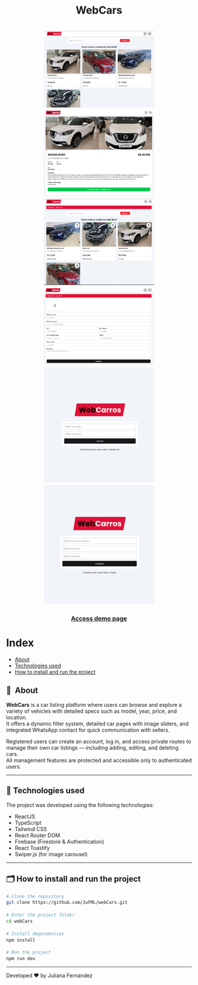 <h1 align="center">
    WebCars
</h1>

<h1 align="center">
  <img width="300" src="public/preview1.jpg" alt="WebCarros preview 1"/>
  <img width="300" src="public/preview2.jpg" alt="WebCarros preview 2"/>
  <img width="300" src="public/preview3.jpg" alt="WebCarros preview 3"/>
  <img width="300" src="public/preview4.jpg" alt="WebCarros preview 4"/>
  <img width="300" src="public/preview5.jpg" alt="WebCarros preview 5"/>
  <img width="300" src="public/preview6.jpg" alt="WebCarros preview 6"/>
</h1>

<h3 align="center">
  <a href="https://webcars-ju.netlify.app/" target="_blank">Access demo page</a>
</h3>

# Index

- [About](#-about)
- [Technologies used](#-technologies-used)
- [How to install and run the project](#-how-to-install-and-run-the-project)

## 🔖&nbsp; About

**WebCars** is a car listing platform where users can browse and explore a variety of vehicles with detailed specs such as model, year, price, and location.  
It offers a dynamic filter system, detailed car pages with image sliders, and integrated WhatsApp contact for quick communication with sellers.

Registered users can create an account, log in, and access private routes to manage their own car listings — including adding, editing, and deleting cars.  
All management features are protected and accessible only to authenticated users.

---

## 🚀 Technologies used

The project was developed using the following technologies:

- ReactJS
- TypeScript
- Tailwind CSS
- React Router DOM
- Firebase (Firestore & Authentication)
- React Toastify
- Swiper.js (for image carousel)

---

## 🗂 How to install and run the project

```bash
# Clone the repository
git clone https://github.com/JuFML/webCars.git

# Enter the project folder
cd webCars

# Install dependencies
npm install

# Run the project
npm run dev
```
---

Developed ❤ by Juliana Fernandez
